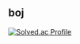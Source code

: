 

## boj
   [![Solved.ac Profile](http://mazassumnida.wtf/api/v2/generate_badge?boj=hi385790)](https://solved.ac/hi385790)
